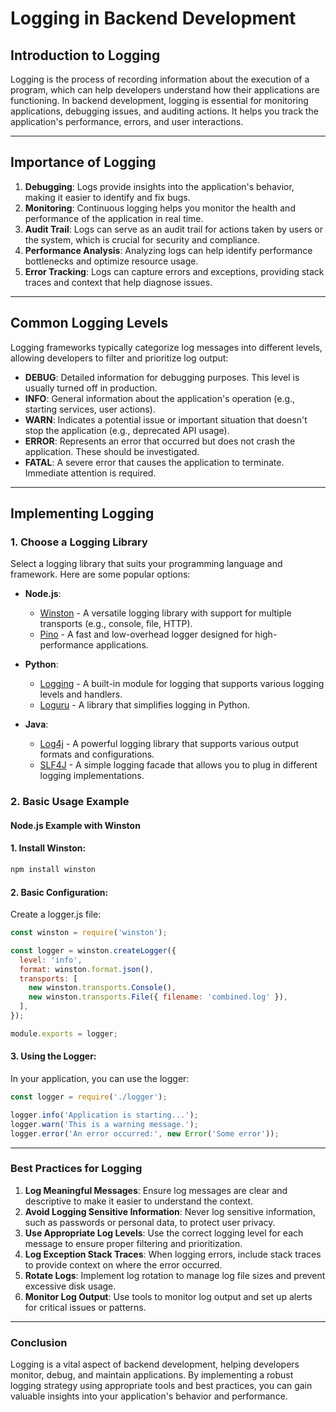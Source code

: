 # Logging in Backend Development

## Introduction to Logging
Logging is the process of recording information about the execution of a program, which can help developers understand how their applications are functioning. In backend development, logging is essential for monitoring applications, debugging issues, and auditing actions. It helps you track the application's performance, errors, and user interactions.

---

## Importance of Logging
1. **Debugging**: Logs provide insights into the application's behavior, making it easier to identify and fix bugs.
2. **Monitoring**: Continuous logging helps you monitor the health and performance of the application in real time.
3. **Audit Trail**: Logs can serve as an audit trail for actions taken by users or the system, which is crucial for security and compliance.
4. **Performance Analysis**: Analyzing logs can help identify performance bottlenecks and optimize resource usage.
5. **Error Tracking**: Logs can capture errors and exceptions, providing stack traces and context that help diagnose issues.

---

## Common Logging Levels
Logging frameworks typically categorize log messages into different levels, allowing developers to filter and prioritize log output:

- **DEBUG**: Detailed information for debugging purposes. This level is usually turned off in production.
- **INFO**: General information about the application's operation (e.g., starting services, user actions).
- **WARN**: Indicates a potential issue or important situation that doesn't stop the application (e.g., deprecated API usage).
- **ERROR**: Represents an error that occurred but does not crash the application. These should be investigated.
- **FATAL**: A severe error that causes the application to terminate. Immediate attention is required.

---

## Implementing Logging

### 1. Choose a Logging Library
Select a logging library that suits your programming language and framework. Here are some popular options:

- **Node.js**: 
  - [Winston](https://github.com/winstonjs/winston) - A versatile logging library with support for multiple transports (e.g., console, file, HTTP).
  - [Pino](https://getpino.io/) - A fast and low-overhead logger designed for high-performance applications.

- **Python**:
  - [Logging](https://docs.python.org/3/library/logging.html) - A built-in module for logging that supports various logging levels and handlers.
  - [Loguru](https://github.com/Delgan/loguru) - A library that simplifies logging in Python.

- **Java**:
  - [Log4j](https://logging.apache.org/log4j/2.x/) - A powerful logging library that supports various output formats and configurations.
  - [SLF4J](http://www.slf4j.org/) - A simple logging facade that allows you to plug in different logging implementations.

### 2. Basic Usage Example

#### Node.js Example with Winston

#### 1. Install Winston:

```bash
npm install winston
```

#### 2. Basic Configuration:

Create a logger.js file:

```javascript
const winston = require('winston');

const logger = winston.createLogger({
  level: 'info',
  format: winston.format.json(),
  transports: [
    new winston.transports.Console(),
    new winston.transports.File({ filename: 'combined.log' }),
  ],
});

module.exports = logger;
```

#### 3. Using the Logger:

In your application, you can use the logger:

```javascript
const logger = require('./logger');

logger.info('Application is starting...');
logger.warn('This is a warning message.');
logger.error('An error occurred:', new Error('Some error'));
```

---

### Best Practices for Logging

1. **Log Meaningful Messages**: Ensure log messages are clear and descriptive to make it easier to understand the context.
2. **Avoid Logging Sensitive Information**: Never log sensitive information, such as passwords or personal data, to protect user privacy.
3. **Use Appropriate Log Levels**: Use the correct logging level for each message to ensure proper filtering and prioritization.
4. **Log Exception Stack Traces**: When logging errors, include stack traces to provide context on where the error occurred.
5. **Rotate Logs**: Implement log rotation to manage log file sizes and prevent excessive disk usage.
6. **Monitor Log Output**: Use tools to monitor log output and set up alerts for critical issues or patterns.

---

### Conclusion

Logging is a vital aspect of backend development, helping developers monitor, debug, and maintain applications. By implementing a robust logging strategy using appropriate tools and best practices, you can gain valuable insights into your application's behavior and performance.


